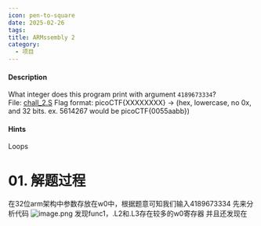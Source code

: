 ```yaml
---
icon: pen-to-square
date: 2025-02-26
tags: 
title: ARMssembly 2
category:
  - 项目
---
```

#### Description
What integer does this program print with argument `4189673334`? File: [chall_2.S](https://mercury.picoctf.net/static/5c0f1b8d9f0656c228ea0adb62cd5fbf/chall_2.S) Flag format: picoCTF{XXXXXXXX} -> (hex, lowercase, no 0x, and 32 bits. ex. 5614267 would be picoCTF{0055aabb})

#### Hints 
Loops
# 01. 解题过程
在32位arm架构中参数存放在w0中，根据题意可知我们输入4189673334
先来分析代码
![image.png](https://cdn.jsdelivr.net/gh/fakeppa/blog-img/20250226154444.png)
发现func1，.L2和.L3存在较多的w0寄存器
并且还发现在
